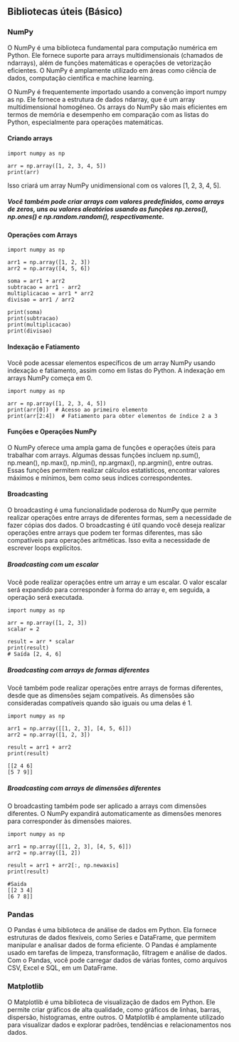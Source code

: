 ## Bibliotecas úteis (Básico)
### NumPy
O NumPy é uma biblioteca fundamental para computação numérica em Python. Ele fornece suporte para arrays multidimensionais (chamados de ndarrays), 
além de funções matemáticas e operações de vetorização eficientes. O NumPy é amplamente utilizado em áreas como ciência de dados, computação científica e machine learning.

<p>O NumPy é frequentemente importado usando a convenção import numpy as np. Ele fornece a estrutura de dados ndarray, que é um array multidimensional homogêneo. Os arrays do NumPy são mais eficientes em termos de memória e desempenho em comparação com as listas do Python, especialmente para operações matemáticas.</p>

#### Criando arrays
    
    import numpy as np
    
    arr = np.array([1, 2, 3, 4, 5])
    print(arr)
Isso criará um array NumPy unidimensional com os valores [1, 2, 3, 4, 5].

<h5>Você também pode criar arrays com valores predefinidos, como arrays de zeros, uns ou valores aleatórios usando as funções np.zeros(), np.ones() e np.random.random(), respectivamente.</h5>

#### Operações com Arrays
    
    import numpy as np

    arr1 = np.array([1, 2, 3])
    arr2 = np.array([4, 5, 6])
    
    soma = arr1 + arr2
    subtracao = arr1 - arr2
    multiplicacao = arr1 * arr2
    divisao = arr1 / arr2
    
    print(soma)
    print(subtracao)
    print(multiplicacao)
    print(divisao)


#### Indexação e Fatiamento
Você pode acessar elementos específicos de um array NumPy usando indexação e fatiamento, assim como em listas do Python. A indexação em arrays NumPy começa em 0.

    import numpy as np

    arr = np.array([1, 2, 3, 4, 5])
    print(arr[0])  # Acesso ao primeiro elemento
    print(arr[2:4])  # Fatiamento para obter elementos de índice 2 a 3


#### Funções e Operações NumPy
O NumPy oferece uma ampla gama de funções e operações úteis para trabalhar com arrays. Algumas dessas funções incluem np.sum(), np.mean(), np.max(), np.min(), np.argmax(), np.argmin(), entre outras. Essas funções permitem realizar cálculos estatísticos, encontrar valores máximos e mínimos, bem como seus índices correspondentes.


#### Broadcasting
O broadcasting é uma funcionalidade poderosa do NumPy que permite realizar operações entre arrays de diferentes formas, sem a necessidade de fazer cópias dos dados. O broadcasting é útil quando você deseja realizar operações entre arrays que podem ter formas diferentes, mas são compatíveis para operações aritméticas. Isso evita a necessidade de escrever loops explícitos.

##### Broadcasting com um escalar
Você pode realizar operações entre um array e um escalar. O valor escalar será expandido para corresponder à forma do array e, em seguida, a operação será executada.

    import numpy as np

    arr = np.array([1, 2, 3])
    scalar = 2
    
    result = arr * scalar
    print(result)
    # Saída [2, 4, 6]

##### Broadcasting com arrays de formas diferentes
Você também pode realizar operações entre arrays de formas diferentes, desde que as dimensões sejam compatíveis. As dimensões são consideradas compatíveis quando são iguais ou uma delas é 1.

    import numpy as np

    arr1 = np.array([[1, 2, 3], [4, 5, 6]])
    arr2 = np.array([1, 2, 3])
    
    result = arr1 + arr2
    print(result)
    
    [[2 4 6]
    [5 7 9]]

##### Broadcasting com arrays de dimensões diferentes
O broadcasting também pode ser aplicado a arrays com dimensões diferentes. O NumPy expandirá automaticamente as dimensões menores para corresponder às dimensões maiores.
    
    import numpy as np

    arr1 = np.array([[1, 2, 3], [4, 5, 6]])
    arr2 = np.array([1, 2])
    
    result = arr1 + arr2[:, np.newaxis]
    print(result)
    
    #Saida 
    [[2 3 4]
    [6 7 8]]




### Pandas
O Pandas é uma biblioteca de análise de dados em Python. Ela fornece estruturas de dados flexíveis, como Series e DataFrame, que permitem manipular e analisar dados de forma eficiente. 
O Pandas é amplamente usado em tarefas de limpeza, transformação, filtragem e análise de dados. Com o Pandas, você pode carregar dados de várias fontes, como arquivos CSV, Excel e SQL, em um DataFrame. 


### Matplotlib
O Matplotlib é uma biblioteca de visualização de dados em Python. Ele permite criar gráficos de alta qualidade, como gráficos de linhas, barras, dispersão, histogramas, entre outros. O Matplotlib é amplamente utilizado para visualizar dados e explorar padrões, tendências e relacionamentos nos dados.
